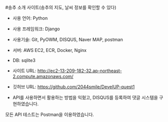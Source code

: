 #송추 소개 사이트(송추의 지도, 날씨 정보를 확인할 수 있다)

- 사용 언어: Python

- 사용 프레임워크: Django

- 사용기술: Git, PyOWM, DISQUS, Naver MAP, postman

- 서버: AWS EC2, ECR, Docker, Nginx

- DB: sqlite3

- 사이트 URL: http://ec2-13-209-182-32.ap-northeast-2.compute.amazonaws.com/

- 깃허브 URL: https://github.com/2044smile/DevelUP-quest1

- API를 사용하면서 활용하는 방법을 익혔고, DISQUS를 등록하여 댓글 시스템을 구현하였습니다.

모든 API 테스트는 Postman을 이용하였습니다.
